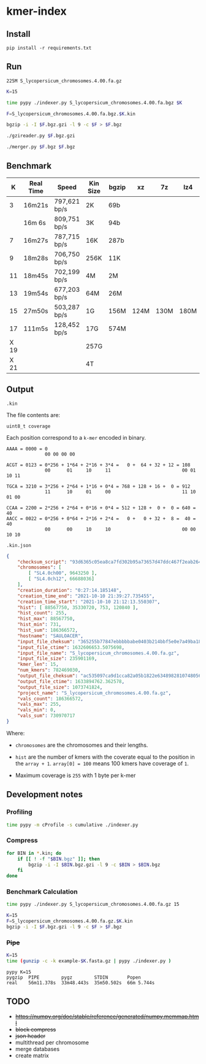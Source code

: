 # kmer-index

## Install

`pip install -r requirements.txt`

## Run

`225M S_lycopersicum_chromosomes.4.00.fa.gz`

```bash
K=15

time pypy ./indexer.py S_lycopersicum_chromosomes.4.00.fa.bgz $K

F=S_lycopersicum_chromosomes.4.00.fa.bgz.$K.kin

bgzip -i -I $F.bgz.gzi -l 9 -c $F > $F.bgz

./gzireader.py $F.bgz.gzi

./merger.py $F.bgz $F.bgz
```

## Benchmark

|     K  |  Real Time  |  Speed         |  Kin Size  |  bgzip  |    xz  |   7z  |  lz4  |
|--------|-------------|----------------|------------|---------|--------|-------|-------|
|     3  |     16m21s  |  797,621 bp/s  |        2K  |    69b  |        |       |       |
|        |     16m 6s  |  809,751 bp/s  |        3K  |    94b  |        |       |       |
|     7  |     16m27s  |  787,715 bp/s  |       16K  |   287b  |        |       |       |
|     9  |     18m28s  |  706,750 bp/s  |      256K  |    11K  |        |       |       |
|    11  |     18m45s  |  702,199 bp/s  |        4M  |     2M  |        |       |       |
|    13  |     19m54s  |  677,203 bp/s  |       64M  |    26M  |        |       |       |
|    15  |     27m50s  |  503,287 bp/s  |        1G  |   156M  |  124M  |  130M |  180M |
|    17  |     111m5s  |  128,452 bp/s  |       17G  |   574M  |        |       |       |
|  X 19  |             |                |      257G  |         |        |       |       |
|  X 21  |             |                |        4T  |         |        |       |       |

## Output

`.kin`

The file contents are:

```text
uint8_t coverage
```

Each position correspond to a `k-mer` encoded in binary.

```text
AAAA = 0000 = 0
              00 00 00 00

ACGT = 0123 = 0*256 + 1*64 + 2*16 + 3*4 =   0 +  64 + 32 + 12 = 108
              00      01     10     11                          00 01 10 11

TGCA = 3210 = 3*256 + 2*64 + 1*16 + 0*4 = 768 + 128 + 16 +  0 = 912
              11      10     01     00                          11 10 01 00

CCAA = 2200 = 2*256 + 2*64 + 0*16 + 0*4 = 512 + 128 +  0 +  0 = 640 = 40
AACC = 0022 = 0*256 + 0*64 + 2*16 + 2*4 =   0 +   0 + 32 +  8 =  40 = 40
              00      00     10     10                          00 00 10 10
```

`.kin.json`

```json
{
    "checksum_script": "93d6365c05ea8ca7fd302b95a73657d47ddc467f2eab264df45652c4ae28d344",
    "chromosomes": [
        [ "SL4.0ch00", 9643250 ],
        [ "SL4.0ch12", 66688036]
    ],
    "creation_duration": "0:27:14.185148",
    "creation_time_end": "2021-10-10 21:39:27.735455",
    "creation_time_start": "2021-10-10 21:12:13.550307",
    "hist": [ 88567750, 35330720, 753, 120840 ],
    "hist_count": 255,
    "hist_max": 88567750,
    "hist_min": 731,
    "hist_sum": 186366572,
    "hostname": "SAULOACER",
    "input_file_cheksum": "365255b77847ebbbbbabe0403b214bbf5e0e7a49ba1801f268c77876174e5184",
    "input_file_ctime": 1632606653.5075698,
    "input_file_name": "S_lycopersicum_chromosomes.4.00.fa.gz",
    "input_file_size": 235901169,
    "kmer_len": 15,
    "num_kmers": 782469030,
    "output_file_cheksum": "ac535097ca9d1cca82a05b1822e6348982810748056c776ece6fe18ec78be2d5",
    "output_file_ctime": 1633894762.362578,
    "output_file_size": 1073741824,
    "project_name": "S_lycopersicum_chromosomes.4.00.fa.gz",
    "vals_count": 186366572,
    "vals_max": 255,
    "vals_min": 0,
    "vals_sum": 730970717
}
```

Where:

- `chromosomes` are the chromosomes and their lengths.

- `hist` are the number of kmers with the coverate equal to the position in the `array + 1`. `array[0] = 100` means 100 kmers have coverage of `1`.

- Maximum coverage is `255` with 1 byte per k-mer

## Development notes

### Profiling

```bash
time pypy -m cProfile -s cumulative ./indexer.py
```

### Compress

```bash
for BIN in *.kin; do
    if [[ ! -f "$BIN.bgz" ]]; then
        bgzip -i -I $BIN.bgz.gzi -l 9 -c $BIN > $BIN.bgz
    fi
done
```

### Benchmark Calculation

```bash
time pypy ./indexer.py S_lycopersicum_chromosomes.4.00.fa.gz 15

K=15
F=S_lycopersicum_chromosomes.4.00.fa.gz.$K.kin
bgzip -i -I $F.bgz.gzi -l 9 -c $F > $F.bgz

```

### ~~Pipe~~

```bash
K=15
time (gunzip -c -k example-$K.fasta.gz | pypy ./indexer.py )
```

```text
pypy K=15
pygzip  PIPE        pygz        STDIN       Popen
real    56m11.378s  33m48.443s  35m50.502s  66m 5.744s
```

## TODO

- ~~<https://numpy.org/doc/stable/reference/generated/numpy.memmap.html>~~
- ~~block compress~~
- ~~json header~~
- multithread per chromosome
- merge databases
- create matrix
